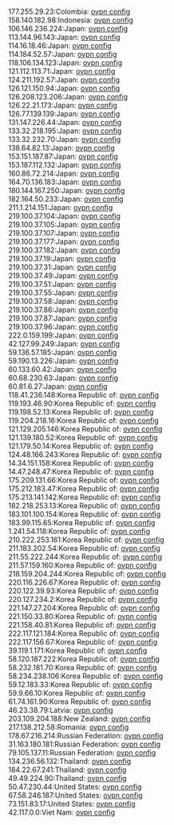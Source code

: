 177.255.29.23:Colombia: [ovpn config](vpn/177_255_29_23.ovpn)  
158.140.182.98:Indonesia: [ovpn config](vpn/158_140_182_98.ovpn)  
106.146.236.224:Japan: [ovpn config](vpn/106_146_236_224.ovpn)  
113.144.96.143:Japan: [ovpn config](vpn/113_144_96_143.ovpn)  
114.16.18.46:Japan: [ovpn config](vpn/114_16_18_46.ovpn)  
114.184.52.57:Japan: [ovpn config](vpn/114_184_52_57.ovpn)  
118.106.134.123:Japan: [ovpn config](vpn/118_106_134_123.ovpn)  
121.112.113.71:Japan: [ovpn config](vpn/121_112_113_71.ovpn)  
124.211.192.57:Japan: [ovpn config](vpn/124_211_192_57.ovpn)  
126.121.150.94:Japan: [ovpn config](vpn/126_121_150_94.ovpn)  
126.208.123.206:Japan: [ovpn config](vpn/126_208_123_206.ovpn)  
126.22.21.173:Japan: [ovpn config](vpn/126_22_21_173.ovpn)  
126.77.139.139:Japan: [ovpn config](vpn/126_77_139_139.ovpn)  
131.147.226.44:Japan: [ovpn config](vpn/131_147_226_44.ovpn)  
133.32.218.195:Japan: [ovpn config](vpn/133_32_218_195.ovpn)  
133.32.232.70:Japan: [ovpn config](vpn/133_32_232_70.ovpn)  
138.64.82.13:Japan: [ovpn config](vpn/138_64_82_13.ovpn)  
153.151.187.87:Japan: [ovpn config](vpn/153_151_187_87.ovpn)  
153.187.112.132:Japan: [ovpn config](vpn/153_187_112_132.ovpn)  
160.86.72.214:Japan: [ovpn config](vpn/160_86_72_214.ovpn)  
164.70.136.183:Japan: [ovpn config](vpn/164_70_136_183.ovpn)  
180.144.167.250:Japan: [ovpn config](vpn/180_144_167_250.ovpn)  
182.164.50.233:Japan: [ovpn config](vpn/182_164_50_233.ovpn)  
211.1.214.151:Japan: [ovpn config](vpn/211_1_214_151.ovpn)  
219.100.37.104:Japan: [ovpn config](vpn/219_100_37_104.ovpn)  
219.100.37.105:Japan: [ovpn config](vpn/219_100_37_105.ovpn)  
219.100.37.107:Japan: [ovpn config](vpn/219_100_37_107.ovpn)  
219.100.37.177:Japan: [ovpn config](vpn/219_100_37_177.ovpn)  
219.100.37.182:Japan: [ovpn config](vpn/219_100_37_182.ovpn)  
219.100.37.19:Japan: [ovpn config](vpn/219_100_37_19.ovpn)  
219.100.37.31:Japan: [ovpn config](vpn/219_100_37_31.ovpn)  
219.100.37.49:Japan: [ovpn config](vpn/219_100_37_49.ovpn)  
219.100.37.51:Japan: [ovpn config](vpn/219_100_37_51.ovpn)  
219.100.37.55:Japan: [ovpn config](vpn/219_100_37_55.ovpn)  
219.100.37.58:Japan: [ovpn config](vpn/219_100_37_58.ovpn)  
219.100.37.86:Japan: [ovpn config](vpn/219_100_37_86.ovpn)  
219.100.37.87:Japan: [ovpn config](vpn/219_100_37_87.ovpn)  
219.100.37.96:Japan: [ovpn config](vpn/219_100_37_96.ovpn)  
222.0.159.199:Japan: [ovpn config](vpn/222_0_159_199.ovpn)  
42.127.99.249:Japan: [ovpn config](vpn/42_127_99_249.ovpn)  
59.136.57.185:Japan: [ovpn config](vpn/59_136_57_185.ovpn)  
59.190.13.226:Japan: [ovpn config](vpn/59_190_13_226.ovpn)  
60.133.60.42:Japan: [ovpn config](vpn/60_133_60_42.ovpn)  
60.68.230.63:Japan: [ovpn config](vpn/60_68_230_63.ovpn)  
60.81.6.27:Japan: [ovpn config](vpn/60_81_6_27.ovpn)  
118.41.236.148:Korea Republic of: [ovpn config](vpn/118_41_236_148.ovpn)  
119.193.46.90:Korea Republic of: [ovpn config](vpn/119_193_46_90.ovpn)  
119.198.52.13:Korea Republic of: [ovpn config](vpn/119_198_52_13.ovpn)  
119.204.218.16:Korea Republic of: [ovpn config](vpn/119_204_218_16.ovpn)  
121.129.205.146:Korea Republic of: [ovpn config](vpn/121_129_205_146.ovpn)  
121.139.180.52:Korea Republic of: [ovpn config](vpn/121_139_180_52.ovpn)  
121.179.50.14:Korea Republic of: [ovpn config](vpn/121_179_50_14.ovpn)  
124.48.166.243:Korea Republic of: [ovpn config](vpn/124_48_166_243.ovpn)  
14.34.151.158:Korea Republic of: [ovpn config](vpn/14_34_151_158.ovpn)  
14.47.248.47:Korea Republic of: [ovpn config](vpn/14_47_248_47.ovpn)  
175.209.131.66:Korea Republic of: [ovpn config](vpn/175_209_131_66.ovpn)  
175.212.183.47:Korea Republic of: [ovpn config](vpn/175_212_183_47.ovpn)  
175.213.141.142:Korea Republic of: [ovpn config](vpn/175_213_141_142.ovpn)  
182.218.253.13:Korea Republic of: [ovpn config](vpn/182_218_253_13.ovpn)  
183.101.100.154:Korea Republic of: [ovpn config](vpn/183_101_100_154.ovpn)  
183.99.115.65:Korea Republic of: [ovpn config](vpn/183_99_115_65.ovpn)  
1.241.54.118:Korea Republic of: [ovpn config](vpn/1_241_54_118.ovpn)  
210.222.253.161:Korea Republic of: [ovpn config](vpn/210_222_253_161.ovpn)  
211.183.202.54:Korea Republic of: [ovpn config](vpn/211_183_202_54.ovpn)  
211.55.222.244:Korea Republic of: [ovpn config](vpn/211_55_222_244.ovpn)  
211.57.159.160:Korea Republic of: [ovpn config](vpn/211_57_159_160.ovpn)  
218.159.204.244:Korea Republic of: [ovpn config](vpn/218_159_204_244.ovpn)  
220.116.226.67:Korea Republic of: [ovpn config](vpn/220_116_226_67.ovpn)  
220.122.39.93:Korea Republic of: [ovpn config](vpn/220_122_39_93.ovpn)  
220.127.234.2:Korea Republic of: [ovpn config](vpn/220_127_234_2.ovpn)  
221.147.27.204:Korea Republic of: [ovpn config](vpn/221_147_27_204.ovpn)  
221.150.33.80:Korea Republic of: [ovpn config](vpn/221_150_33_80.ovpn)  
221.158.40.81:Korea Republic of: [ovpn config](vpn/221_158_40_81.ovpn)  
222.117.121.184:Korea Republic of: [ovpn config](vpn/222_117_121_184.ovpn)  
222.117.156.67:Korea Republic of: [ovpn config](vpn/222_117_156_67.ovpn)  
39.119.1.171:Korea Republic of: [ovpn config](vpn/39_119_1_171.ovpn)  
58.120.187.222:Korea Republic of: [ovpn config](vpn/58_120_187_222.ovpn)  
58.232.181.70:Korea Republic of: [ovpn config](vpn/58_232_181_70.ovpn)  
58.234.238.106:Korea Republic of: [ovpn config](vpn/58_234_238_106.ovpn)  
59.12.183.33:Korea Republic of: [ovpn config](vpn/59_12_183_33.ovpn)  
59.9.66.10:Korea Republic of: [ovpn config](vpn/59_9_66_10.ovpn)  
61.74.161.90:Korea Republic of: [ovpn config](vpn/61_74_161_90.ovpn)  
46.23.38.79:Latvia: [ovpn config](vpn/46_23_38_79.ovpn)  
203.109.204.188:New Zealand: [ovpn config](vpn/203_109_204_188.ovpn)  
217.138.212.58:Romania: [ovpn config](vpn/217_138_212_58.ovpn)  
178.67.216.214:Russian Federation: [ovpn config](vpn/178_67_216_214.ovpn)  
31.163.180.181:Russian Federation: [ovpn config](vpn/31_163_180_181.ovpn)  
79.105.137.11:Russian Federation: [ovpn config](vpn/79_105_137_11.ovpn)  
134.236.56.132:Thailand: [ovpn config](vpn/134_236_56_132.ovpn)  
184.22.67.241:Thailand: [ovpn config](vpn/184_22_67_241.ovpn)  
49.49.224.90:Thailand: [ovpn config](vpn/49_49_224_90.ovpn)  
50.47.230.44:United States: [ovpn config](vpn/50_47_230_44.ovpn)  
67.58.246.187:United States: [ovpn config](vpn/67_58_246_187.ovpn)  
73.151.83.17:United States: [ovpn config](vpn/73_151_83_17.ovpn)  
42.117.0.0:Viet Nam: [ovpn config](vpn/42_117_0_0.ovpn)  
